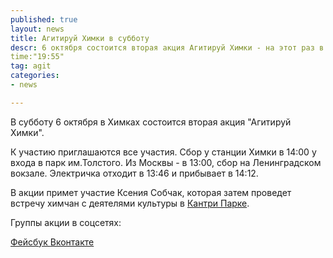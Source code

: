```yaml
---
published: true
layout: news
title: Агитируй Химки в субботу
descr: 6 октября состоится вторая акция Агитируй Химки - на этот раз в ней примет участие Ксения Собчак
time:"19:55"
tag: agit
categories:
- news

---
```


В субботу 6 октября в Химках состоится вторая акция "Агитируй Химки". 

К участию приглашаются все участия. Сбор у станции Химки в 14:00 у входа в парк им.Толстого. Из Москвы - в 13:00, сбор на Ленинградском вокзале. Электричка отходит в 13:46 и прибывает в 14:12.

В акции примет участие Ксения Собчак, которая затем проведет встречу химчан с деятелями культуры в <a href="http://www.cpark.ru/business/Location/transport/" target="_blank">Кантри Парке</a>. 

Группы акции в соцсетях: 

<a href="http://www.facebook.com/groups/khimki2012/" target="_blank">Фейсбук </a>
<a href="http://vk.com/khimki2012" target="_blank">Вконтакте</a>